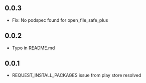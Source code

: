 ## 0.0.3
* Fix: No podspec found for open_file_safe_plus
## 0.0.2
* Typo in README.md

## 0.0.1
* REQUEST_INSTALL_PACKAGES issue from play store resolved